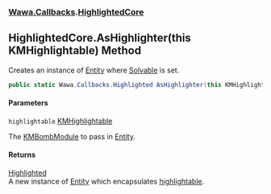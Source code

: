 ### [Wawa.Callbacks](Wawa.Callbacks.md 'Wawa.Callbacks').[HighlightedCore](HighlightedCore.md 'Wawa.Callbacks.HighlightedCore')

## HighlightedCore.AsHighlighter(this KMHighlightable) Method

Creates an instance of [Entity](Entity.md 'Wawa.Callbacks.Entity') where [Solvable](Entity.Solvable.md 'Wawa.Callbacks.Entity.Solvable') is set.

```csharp
public static Wawa.Callbacks.Highlighted AsHighlighter(this KMHighlightable highlightable);
```
#### Parameters

<a name='Wawa.Callbacks.HighlightedCore.AsHighlighter(thisKMHighlightable).highlightable'></a>

`highlightable` [KMHighlightable](https://docs.microsoft.com/en-us/dotnet/api/KMHighlightable 'KMHighlightable')

The [KMBombModule](https://docs.microsoft.com/en-us/dotnet/api/KMBombModule 'KMBombModule') to pass in [Entity](Entity.md 'Wawa.Callbacks.Entity').

#### Returns
[Highlighted](Highlighted.md 'Wawa.Callbacks.Highlighted')  
A new instance of [Entity](Entity.md 'Wawa.Callbacks.Entity') which encapsulates [highlightable](HighlightedCore.AsHighlighter(KMHighlightable).md#Wawa.Callbacks.HighlightedCore.AsHighlighter(thisKMHighlightable).highlightable 'Wawa.Callbacks.HighlightedCore.AsHighlighter(this KMHighlightable).highlightable').